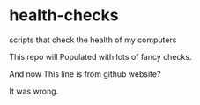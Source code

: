 # health-checks
scripts that check the health of my computers

This repo will Populated with lots of fancy checks.

And now This line is from github website?

It was wrong.
